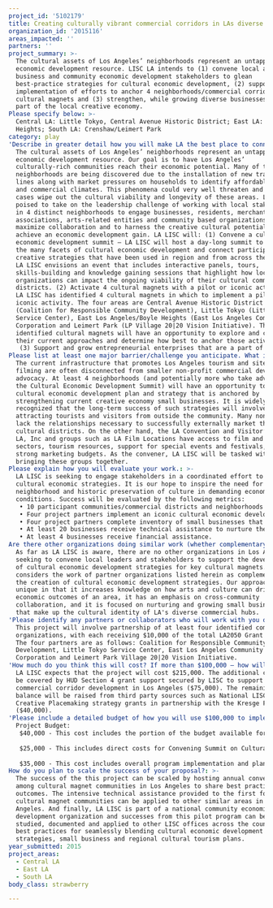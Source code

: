 ```yaml
---
project_id: '5102179'
title: Creating culturally vibrant commercial corridors in LAs diverse neighborhoods
organization_id: '2015116'
areas_impacted: ''
partners: ''
project_summary: >-
  The cultural assets of Los Angeles’ neighborhoods represent an untapped
  economic development resource. LISC LA intends to (1) convene local arts,
  business and community economic development stakeholders to glean
  best-practice strategies for cultural economic development, (2) support the
  implementation of efforts to anchor 4 neighborhoods/commercial corridors as
  cultural magnets and (3) strengthen, while growing diverse businesses that are
  part of the local creative economy.
Please specify below: >-
  Central LA: Little Tokyo, Central Avenue Historic District; East LA: Boyle
  Heights; South LA: Crenshaw/Leimert Park
category: play
'Describe in greater detail how you will make LA the best place to connect:': >-
  The cultural assets of Los Angeles’ neighborhoods represent an untapped
  economic development resource. Our goal is to have Los Angeles’
  culturally-rich communities reach their economic potential. Many of these
  neighborhoods are being discovered due to the installation of new transit rail
  lines along with market pressures on households to identify affordable housing
  and commercial climates. This phenomena could very well threaten and in some
  cases wipe out the cultural viability and longevity of these areas. LA LISC is
  poised to take on the leadership challenge of working with local stakeholders
  in 4 distinct neighborhoods to engage businesses, residents, merchant
  associations, arts-related entities and community based organizations to
  maximize collaboration and to harness the creative cultural potential to
  achieve an economic development gain. LA LISC will: (1) Convene a cultural
  economic development summit – LA LISC will host a day-long summit to address
  the many facets of cultural economic development and connect participants to
  creative strategies that have been used in region and from across the country.
  LA LISC envisions an event that includes interactive panels, tours,
  skills-building and knowledge gaining sessions that highlight how local
  organizations can impact the ongoing viability of their cultural commercial
  districts. (2) Activate 4 cultural magnets with a pilot or iconic activity –
  LA LISC has identified 4 cultural magnets in which to implement a pilot or
  iconic activity. The four areas are Central Avenue Historic District
  (Coalition for Responsible Community Development), Little Tokyo (Little Tokyo
  Service Center), East Los Angeles/Boyle Heights (East Los Angeles Community
  Corporation and Leimert Park (LP Village 20|20 Vision Initiative). The
  identified cultural magnets will have an opportunity to explore and categorize
  their current approaches and determine how best to anchor those activities. 
   (3) Support and grow entrepreneurial enterprises that are a part of creating neighborhood cultural vibrancy – Small businesses are often the heart and soul of what makes a place culturally great. LA LISC will work with the 4 cultural magnet communities to identify businesses and further define clusters that are essential to their creative economy. The goal will be to assist these businesses with access to capital, information, larger markets and technical assistance.
Please list at least one major barrier/challenge you anticipate. What is your strategy for overcoming these obstacles?: >-
  The current infrastructure that promotes Los Angeles tourism and sites for
  filming are often disconnected from smaller non-profit commercial development
  advocacy. At least 4 neighborhoods (and potentially more who take advantage of
  the Cultural Economic Development Summit) will have an opportunity to create a
  cultural economic development plan and strategy that is anchored by
  strengthening current creative economy small businesses. It is widely
  recognized that the long-term success of such strategies will involve
  attracting tourists and visitors from outside the community. Many non-profits
  lack the relationships necessary to successfully externally market their
  cultural districts. On the other hand, the LA Convention and Visitor’s Bureau,
  LA, Inc and groups such as LA Film Locations have access to film and music
  sectors, tourism resources, support for special events and festivals, and
  strong marketing budgets. As the convener, LA LISC will be tasked with
  bringing these groups together.
Please explain how you will evaluate your work.: >-
  LA LISC is seeking to engage stakeholders in a coordinated effort to develop
  cultural economic strategies. It is our hope to inspire the need for
  neighborhood and historic preservation of culture in demanding economic
  conditions. Success will be evaluated by the following metrics: 
   • 10 participant communities/commercial districts and neighborhoods in the Cultural Economic Development Summit (40-50 participants);
   • Four project partners implement an iconic cultural economic development idea from among their strategy during the grant period;
   • Four project partners complete inventory of small businesses that contribute to the cultural economy;
   • At least 20 businesses receive technical assistance to nurture their growth and development; and
   • At least 4 businesses receive financial assistance.
Are there other organizations doing similar work (whether complementary or competitive)? What is unique about your proposed approach?: >-
  As far as LA LISC is aware, there are no other organizations in Los Angeles
  seeking to convene local leaders and stakeholders to support the development
  of cultural economic development strategies for key cultural magnets. LA LISC
  considers the work of partner organizations listed herein as complementary to
  the creation of cultural economic development strategies. Our approach is
  unique in that it increases knowledge on how arts and culture can drive the
  economic outcomes of an area, it has an emphasis on cross-community
  collaboration, and it is focused on nurturing and growing small businesses
  that make up the cultural identity of LA's diverse commercial hubs.
'Please identify any partners or collaborators who will work with you on this project. How much of the $100,000 grant award will each partner receive?': >-
  This project will involve partnership of at least four identified community
  organizations, with each receiving $10,000 of the total LA2050 Grant Award.
  The four partners are as follows: Coalition for Responsible Community
  Development, Little Tokyo Service Center, East Los Angeles Community
  Corporation and Leimert Park Village 20|20 Vision Initiative.
'How much do you think this will cost? If more than $100,000 – how will you cover the additional costs?': >-
  LA LISC expects that the project will cost $215,000. The additional costs will
  be covered by HUD Section 4 grant support secured by LISC to support
  commercial corridor development in Los Angeles ($75,000). The remaining
  balance will be raised from third party sources such as National LISC's
  Creative Placemaking strategy grants in partnership with the Kresge Foundation
  ($40,000).
'Please include a detailed budget of how you will use $100,000 to implement this project.': |-
  Project Budget:
   $40,000 - This cost includes the portion of the budget available for Organizational Partnerships for Cultural District Planning and implementation of iconic activities (Economic revitalization strategies that integrate arts and culture typically involve facility-centric, people-oriented and/or program-based approaches. Each one of the pre-identified cultural magnet communities will be tasked to implement one activity to support their respective strategy.)
   
   $25,000 - This includes direct costs for Convening Summit on Cultural Economic Development Strategies and Opportunities (The summit will be open to a larger audience of Angeleno leaders who are grappling with external forces impacting the cultural vibrancy of commercial corridors. Moreover, the convening will be designed to encourage the forging of powerful partnerships across communities who are all seeking to achieve sustainability, cultural resilience and economic prosperity.) Direct costs include but are not limited to location, outreach/marketing, refreshments, speaker honorariums, meeting logistics (i.e. meeting printed materials and supplies).
   
   $35,000 - This cost includes overall program implementation and planning. Organizing the convening, providing technical assistance to partner groups to implement cultural economic development strategies, providing technical assistance to partner groups and small businesses to ensure access to capital, information and larger markets.
How do you plan to scale the success of your proposal?: >-
  The success of the this project can be scaled by hosting annual convenings
  among cultural magnet communities in Los Angeles to share best practices and
  outcomes. The intensive technical assistance provided to the first four
  cultural magnet communities can be applied to other similar areas in Los
  Angeles. And finally, LA LISC is part of a national community economic
  development organization and successes from this pilot program can be further
  studied, documented and applied to other LISC offices across the country as
  best practices for seamlessly blending cultural economic development
  strategies, small business and regional cultural tourism plans.
year_submitted: 2015
project_areas:
  - Central LA
  - East LA
  - South LA
body_class: strawberry

---
```

